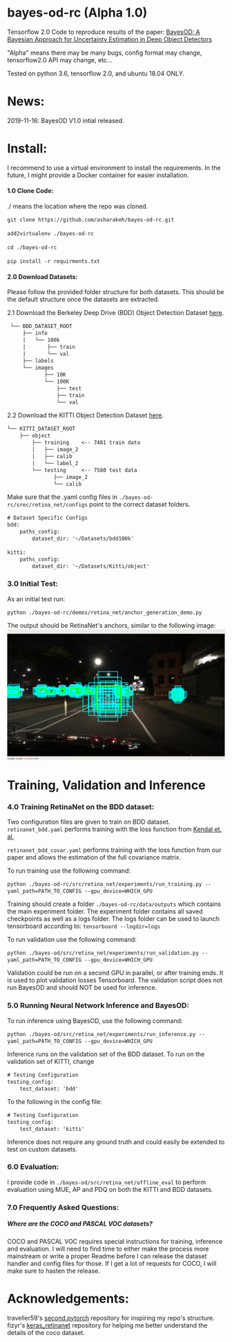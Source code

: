 # bayes-od-rc (Alpha 1.0)
Tensorflow 2.0 Code to reproduce results of the paper: [BayesOD: A Bayesian Approach for Uncertainty Estimation in Deep Object Detectors](https://arxiv.org/abs/1903.03838) 


"Alpha" means there may be many bugs, config format may change, tensorflow2.0 API may change, etc...

Tested on python 3.6, tensorflow 2.0, and ubuntu 18.04 ONLY.

# News:
2019-11-16: BayesOD V1.0 intial released.

# Install:
I recommend to use a virtual environment to install the requirements. In the future, I might provide a Docker container 
for easier installation.

#### 1.0 Clone Code:
./ means the location where the repo was cloned.

    git clone https://github.com/asharakeh/bayes-od-rc.git
    
    add2virtualenv ./bayes-od-rc
    
    cd ./bayes-od-rc
    
    pip install -r requirments.txt

#### 2.0 Download Datasets:
Please follow the provided folder structure for both datasets. This should be the default structure once the datasets 
are extracted.

 2.1 Download the Berkeley Deep Drive (BDD) Object Detection Dataset [here](https://bdd-data.berkeley.edu/). <br>
 
     └── BDD_DATASET_ROOT
         ├── info
         |   └── 100k
         |       ├── train
         |       └── val
         ├── labels
         └── images
                ├── 10K
                └── 100K
                    ├── test
                    ├── train
                    └── val
                   
 2.2 Download the KITTI Object Detection Dataset [here](http://www.cvlibs.net/datasets/kitti/eval_object.php).
     
    └── KITTI_DATASET_ROOT
        ├── object
            ├── training    <-- 7481 train data
            |   ├── image_2
            |   ├── calib
            |   └── label_2
            └── testing     <-- 7580 test data
                   ├── image_2
                   └── calib
 
Make sure that the .yaml config files in `./bayes-od-rc/srec/retina_net/configs` point to the correct dataset folders.

    # Dataset Specific Configs
    bdd:
        paths_config:
            dataset_dir: '~/Datasets/bdd100k'
    
    kitti:
        paths_config:
            dataset_dir: '~/Datasets/Kitti/object'

### 3.0 Initial Test: 
As an initial test run:

    python ./bayes-od-rc/demos/retina_net/anchor_generation_demo.py

The output should be RetinaNet's anchors, similar to the following image: 
![](media/anchors.png)

# Training, Validation and Inference
### 4.0 Training RetinaNet on the BDD dataset:
Two configuration files are given to train on BDD dataset. <br>
`retinanet_bdd.yaml` performs training with the loss function from
[Kendal et. al.](https://papers.nips.cc/paper/7141-what-uncertainties-do-we-need-in-bayesian-deep-learning-for-computer-vision)

`retinanet_bdd_covar.yaml` performs training with the loss function from our paper and allows the estimation of the full covariance matrix.

To run training use the following command:

    python ./bayes-od-rc/src/retina_net/experiments/run_training.py --yaml_path=PATH_TO_CONFIG --gpu_device=WHICH_GPU

Training should create a folder `./bayes-od-rc/data/outputs` which contains the main experiment folder. The experiment folder contains all saved checkpoints
as well as a logs folder. The logs folder can be used to launch tensorboard according to:
`tensorboard --logdir=logs`

To run validation use the following command:

    python ./bayes-od/src/retina_net/experiments/run_validation.py --yaml_path=PATH_TO_CONFIG --gpu_device=WHICH_GPU


Validation could be run on a second GPU in parallel, or after 
training ends. It is used to plot validation losses Tensorboard. The validation script does not run BayesOD and should NOT
be used for inference.

### 5.0 Running Neural Network Inference and BayesOD:
To run inference using BayesOD, use the following command:
    
    python ./bayes-od/src/retina_net/experiments/run_inference.py --yaml_path=PATH_TO_CONFIG --gpu_device=WHICH_GPU

Inference runs on the validation set of the BDD dataset. To run on the validation set of KITTI, change 
  
    # Testing Configuration
    testing_config:
        test_dataset: 'bdd'
        
To the following in the config file:

    # Testing Configuration
    testing_config:
        test_dataset: 'kitti'
        
Inference does not require any ground truth and could easily be extended to test on custom datasets.

### 6.0 Evaluation:
I provide code in `./bayes-od/src/retina_net/offline_eval` to perform evaluation using MUE, AP and PDQ on both the KITTI and BDD datasets.

### 7.0 Frequently Asked Questions:
##### Where are the COCO and PASCAL VOC datasets?
COCO and PASCAL VOC requires special instructions for training, inference and evaluation. I will need to find time to either make the process more mainstream 
or write a proper Readme before I can release the dataset handler and config files for those. If I get a lot of requests for COCO, I will make sure to hasten 
the release.

# Acknowledgements:

traveller59's [second.pytorch](https://github.com/traveller59/second.pytorch) repository for inspiring my repo's structure. <br>
fizyr's [keras_retinanet](https://github.com/fizyr/keras-retinanet) repository for helping me better understand the details of the coco dataset.

